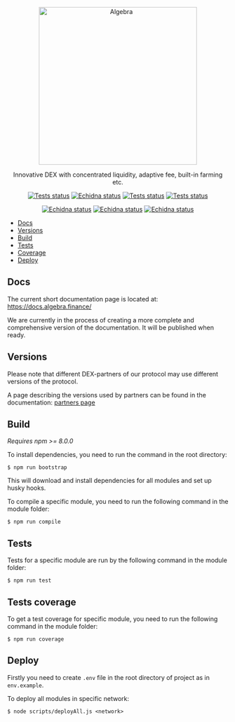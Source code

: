 <p align="center">
  <a href="https://algebra.finance/"><img alt="Algebra" src="logo.svg" width="360"></a>
</p>

<p align="center">
Innovative DEX with concentrated liquidity, adaptive fee, built-in farming etc.
</p>
 
<p align="center">
<a href="https://github.com/cryptoalgebra/Algebra/actions/workflows/tests_core.yml"><img alt="Tests status" src="https://github.com/cryptoalgebra/Algebra/actions/workflows/tests_core.yml/badge.svg"></a>
<a href="https://github.com/cryptoalgebra/Algebra/actions/workflows/tests_periphery.yml"><img alt="Echidna status" src="https://github.com/cryptoalgebra/Algebra/actions/workflows/tests_periphery.yml/badge.svg"></a>
<a href="https://github.com/cryptoalgebra/Algebra/actions/workflows/tests_plugins.yml"><img alt="Tests status" src="https://github.com/cryptoalgebra/Algebra/actions/workflows/tests_plugins.yml/badge.svg"></a>
<a href="https://github.com/cryptoalgebra/Algebra/actions/workflows/tests_farmings.yml"><img alt="Tests status" src="https://github.com/cryptoalgebra/Algebra/actions/workflows/tests_farmings.yml/badge.svg"></a>
</p>
<p align="center">
<a href="https://github.com/cryptoalgebra/Algebra/actions/workflows/echidna_core.yml"><img alt="Echidna status" src="https://github.com/cryptoalgebra/Algebra/actions/workflows/echidna_core.yml/badge.svg"></a>
<a href="https://github.com/cryptoalgebra/Algebra/actions/workflows/echidna_plugins.yml"><img alt="Echidna status" src="https://github.com/cryptoalgebra/Algebra/actions/workflows/echidna_plugins.yml/badge.svg"></a>
<a href="https://github.com/cryptoalgebra/Algebra/actions/workflows/echidna_farming.yml"><img alt="Echidna status" src="https://github.com/cryptoalgebra/Algebra/actions/workflows/echidna_farming.yml/badge.svg"></a>
</p>


- [Docs](#Docs)
- [Versions](#Versions)
- [Build](#Build)
- [Tests](#Tests)
- [Coverage](#Tests-coverage)
- [Deploy](#Deploy)

## Docs

The current short documentation page is located at: <a href="https://docs.algebra.finance/">https://docs.algebra.finance/</a>

We are currently in the process of creating a more complete and comprehensive version of the documentation. It will be published when ready.

## Versions

Please note that different DEX-partners of our protocol may use different versions of the protocol. 

A page describing the versions used by partners can be found in the documentation: [partners page](https://docs.algebra.finance/en/docs/contracts/partners/introduction)

## Build

*Requires npm >= 8.0.0*

To install dependencies, you need to run the command in the root directory:
```
$ npm run bootstrap
```
This will download and install dependencies for all modules and set up husky hooks.



To compile a specific module, you need to run the following command in the module folder:
```
$ npm run compile
```


## Tests

Tests for a specific module are run by the following command in the module folder:
```
$ npm run test
```

## Tests coverage

To get a test coverage for specific module, you need to run the following command in the module folder:

```
$ npm run coverage
```

## Deploy
Firstly you need to create `.env` file in the root directory of project as in `env.example`.

To deploy all modules in specific network:
```
$ node scripts/deployAll.js <network>
```
